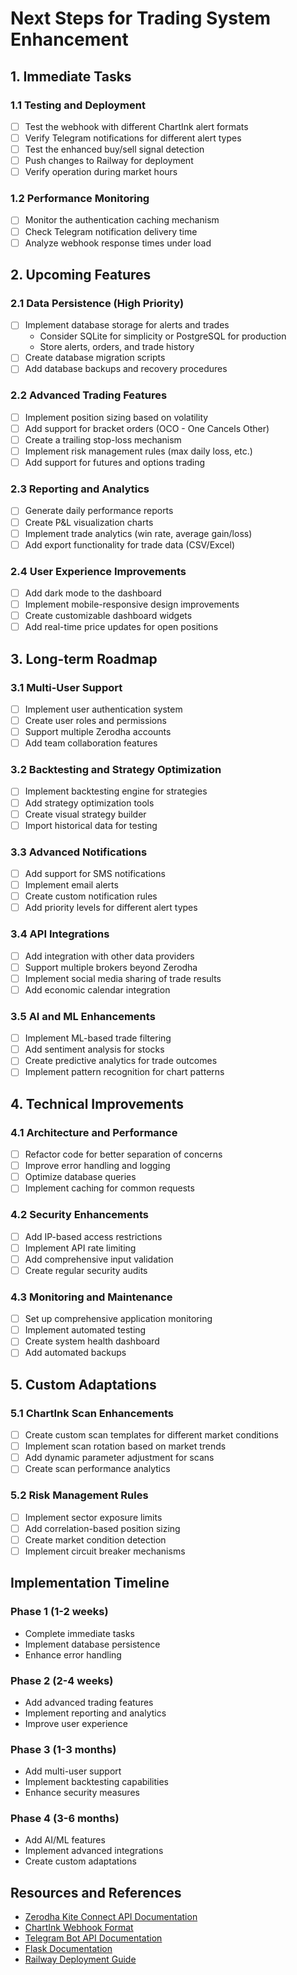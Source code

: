 # Next Steps for Trading System Enhancement

## 1. Immediate Tasks

### 1.1 Testing and Deployment
- [ ] Test the webhook with different ChartInk alert formats
- [ ] Verify Telegram notifications for different alert types
- [ ] Test the enhanced buy/sell signal detection
- [ ] Push changes to Railway for deployment
- [ ] Verify operation during market hours

### 1.2 Performance Monitoring
- [ ] Monitor the authentication caching mechanism
- [ ] Check Telegram notification delivery time
- [ ] Analyze webhook response times under load

## 2. Upcoming Features

### 2.1 Data Persistence (High Priority)
- [ ] Implement database storage for alerts and trades
  - Consider SQLite for simplicity or PostgreSQL for production
  - Store alerts, orders, and trade history
- [ ] Create database migration scripts
- [ ] Add database backups and recovery procedures

### 2.2 Advanced Trading Features
- [ ] Implement position sizing based on volatility
- [ ] Add support for bracket orders (OCO - One Cancels Other)
- [ ] Create a trailing stop-loss mechanism
- [ ] Implement risk management rules (max daily loss, etc.)
- [ ] Add support for futures and options trading

### 2.3 Reporting and Analytics
- [ ] Generate daily performance reports
- [ ] Create P&L visualization charts
- [ ] Implement trade analytics (win rate, average gain/loss)
- [ ] Add export functionality for trade data (CSV/Excel)

### 2.4 User Experience Improvements
- [ ] Add dark mode to the dashboard
- [ ] Implement mobile-responsive design improvements
- [ ] Create customizable dashboard widgets
- [ ] Add real-time price updates for open positions

## 3. Long-term Roadmap

### 3.1 Multi-User Support
- [ ] Implement user authentication system
- [ ] Create user roles and permissions
- [ ] Support multiple Zerodha accounts
- [ ] Add team collaboration features

### 3.2 Backtesting and Strategy Optimization
- [ ] Implement backtesting engine for strategies
- [ ] Add strategy optimization tools
- [ ] Create visual strategy builder
- [ ] Import historical data for testing

### 3.3 Advanced Notifications
- [ ] Add support for SMS notifications
- [ ] Implement email alerts
- [ ] Create custom notification rules
- [ ] Add priority levels for different alert types

### 3.4 API Integrations
- [ ] Add integration with other data providers
- [ ] Support multiple brokers beyond Zerodha
- [ ] Implement social media sharing of trade results
- [ ] Add economic calendar integration

### 3.5 AI and ML Enhancements
- [ ] Implement ML-based trade filtering
- [ ] Add sentiment analysis for stocks
- [ ] Create predictive analytics for trade outcomes
- [ ] Implement pattern recognition for chart patterns

## 4. Technical Improvements

### 4.1 Architecture and Performance
- [ ] Refactor code for better separation of concerns
- [ ] Improve error handling and logging
- [ ] Optimize database queries
- [ ] Implement caching for common requests

### 4.2 Security Enhancements
- [ ] Add IP-based access restrictions
- [ ] Implement API rate limiting
- [ ] Add comprehensive input validation
- [ ] Create regular security audits

### 4.3 Monitoring and Maintenance
- [ ] Set up comprehensive application monitoring
- [ ] Implement automated testing
- [ ] Create system health dashboard
- [ ] Add automated backups

## 5. Custom Adaptations

### 5.1 ChartInk Scan Enhancements
- [ ] Create custom scan templates for different market conditions
- [ ] Implement scan rotation based on market trends
- [ ] Add dynamic parameter adjustment for scans
- [ ] Create scan performance analytics

### 5.2 Risk Management Rules
- [ ] Implement sector exposure limits
- [ ] Add correlation-based position sizing
- [ ] Create market condition detection
- [ ] Implement circuit breaker mechanisms

## Implementation Timeline

### Phase 1 (1-2 weeks)
- Complete immediate tasks
- Implement database persistence
- Enhance error handling

### Phase 2 (2-4 weeks)
- Add advanced trading features
- Implement reporting and analytics
- Improve user experience

### Phase 3 (1-3 months)
- Add multi-user support
- Implement backtesting capabilities
- Enhance security measures

### Phase 4 (3-6 months)
- Add AI/ML features
- Implement advanced integrations
- Create custom adaptations

## Resources and References

- [Zerodha Kite Connect API Documentation](https://kite.trade/docs/connect/v3/)
- [ChartInk Webhook Format](https://chartink.com/screener/process)
- [Telegram Bot API Documentation](https://core.telegram.org/bots/api)
- [Flask Documentation](https://flask.palletsprojects.com/)
- [Railway Deployment Guide](https://docs.railway.app/) 